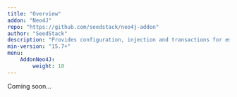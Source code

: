 ```yaml
---
title: "Overview"
addon: "Neo4J"
repo: "https://github.com/seedstack/neo4j-addon"
author: "SeedStack"
description: "Provides configuration, injection and transactions for embedded Neo4J databases."
min-version: "15.7+"
menu:
    AddonNeo4J:
        weight: 10
---
```


Coming soon...